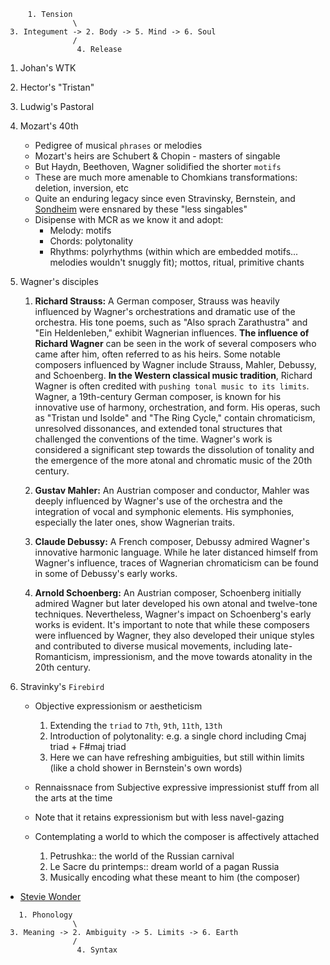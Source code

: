 
```
     1. Tension
               \
 3. Integument -> 2. Body -> 5. Mind -> 6. Soul
               /
                4. Release
```


1. Johan's WTK
2. Hector's "Tristan" 
3. Ludwig's Pastoral
4. Mozart's 40th
   - Pedigree of musical `phrases` or melodies
   - Mozart's heirs are Schubert & Chopin - masters of singable
   - But Haydn, Beethoven, Wagner solidified the shorter `motifs`
   - These are much more amenable to Chomkians transformations: deletion, inversion, etc
   - Quite an enduring legacy since even Stravinsky, Bernstein, and [Sondheim](https://www.newyorker.com/culture/culture-desk/the-special-panic-of-singing-sondheim) were ensnared by these "less singables"
   - Disipense with MCR as we know it and adopt:
     - Melody: motifs
     - Chords: polytonality
     - Rhythms: polyrhythms (within which are embedded motifs... melodies wouldn't snuggly fit); mottos, ritual, primitive chants
     
6. Wagner's disciples
      1. **Richard Strauss:** A German composer, Strauss was heavily influenced by Wagner's orchestrations and dramatic use of the orchestra. His tone poems, such as "Also sprach Zarathustra" and "Ein Heldenleben," exhibit Wagnerian influences. **The influence of Richard Wagner** can be seen in the work of several composers who came after him, often referred to as his heirs. Some notable composers influenced by Wagner include Strauss, Mahler, Debussy, and Schoenberg. **In the Western classical music tradition**, Richard Wagner is often credited with `pushing tonal music to its limits`. Wagner, a 19th-century German composer, is known for his innovative use of harmony, orchestration, and form. His operas, such as "Tristan und Isolde" and "The Ring Cycle," contain chromaticism, unresolved dissonances, and extended tonal structures that challenged the conventions of the time. Wagner's work is considered a significant step towards the dissolution of tonality and the emergence of the more atonal and chromatic music of the 20th century. 

      2. **Gustav Mahler:** An Austrian composer and conductor, Mahler was deeply influenced by Wagner's use of the orchestra and the integration of vocal and symphonic elements. His symphonies, especially the later ones, show Wagnerian traits.

      3. **Claude Debussy:** A French composer, Debussy admired Wagner's innovative harmonic language. While he later distanced himself from Wagner's influence, traces of Wagnerian chromaticism can be found in some of Debussy's early works.

      4. **Arnold Schoenberg:** An Austrian composer, Schoenberg initially admired Wagner but later developed his own atonal and twelve-tone techniques. Nevertheless, Wagner's impact on Schoenberg's early works is evident. It's important to note that while these composers were influenced by Wagner, they also developed their unique styles and contributed to diverse musical movements, including late-Romanticism, impressionism, and the move towards atonality in the 20th century.

7. Stravinky's `Firebird`
   - Objective expressionism or aestheticism
      1. Extending the `triad` to `7th`, `9th`, `11th`, `13th`
      2. Introduction of polytonality: e.g. a single chord including Cmaj  triad + F#maj triad
      3. Here we can have refreshing ambiguities, but still within limits (like a chold shower in Bernstein's own words)
         
   - Rennaissnace from Subjective expressive impressionist stuff from all the arts at the time
   - Note that it retains expressionism but with less navel-gazing
   - Contemplating a world to which the composer is affectively attached 
      1. Petrushka:: the world of the Russian carnival
      2. Le Sacre du printemps:: dream world of a pagan Russia
      3. Musically encoding what these meant to him (the composer)
     





- [Stevie Wonder](https://www.youtube.com/watch?v=P0L5c2jJbL8)


```
   1. Phonology
               \
 3. Meaning -> 2. Ambiguity -> 5. Limits -> 6. Earth
               /
                4. Syntax
```
